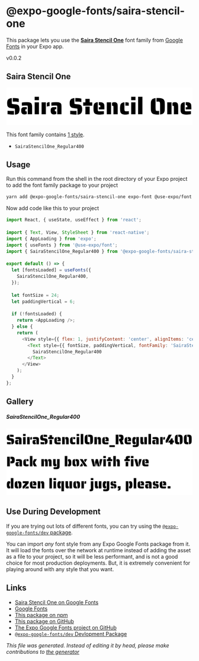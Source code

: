 # @expo-google-fonts/saira-stencil-one

This package lets you use the [**Saira Stencil One**](https://fonts.google.com/specimen/Saira+Stencil+One) font family from [Google Fonts](https://fonts.google.com/) in your Expo app.

v0.0.2

## Saira Stencil One

![Saira Stencil One](./font-family.png)

This font family contains [1 style](#gallery).

- `SairaStencilOne_Regular400`

## Usage

Run this command from the shell in the root directory of your Expo project to add the font family package to your project
```sh
yarn add @expo-google-fonts/saira-stencil-one expo-font @use-expo/font
```

Now add code like this to your project
```js
import React, { useState, useEffect } from 'react';

import { Text, View, StyleSheet } from 'react-native';
import { AppLoading } from 'expo';
import { useFonts } from '@use-expo/font';
import { SairaStencilOne_Regular400 } from '@expo-google-fonts/saira-stencil-one';

export default () => {
  let [fontsLoaded] = useFonts({
    SairaStencilOne_Regular400,
  });

  let fontSize = 24;
  let paddingVertical = 6;

  if (!fontsLoaded) {
    return <AppLoading />;
  } else {
    return (
      <View style={{ flex: 1, justifyContent: 'center', alignItems: 'center' }}>
        <Text style={{ fontSize, paddingVertical, fontFamily: 'SairaStencilOne_Regular400' }}>
          SairaStencilOne_Regular400
        </Text>
      </View>
    );
  }
};

```

## Gallery

##### SairaStencilOne_Regular400
![SairaStencilOne_Regular400](./8932ea7e84bb7b374ef9df790d899402addcdd8028ad4d444096d4ae658c1030.ttf.png)


## Use During Development

If you are trying out lots of different fonts, you can try using the [`@expo-google-fonts/dev` package](https://www.npmjs.com/package/@expo-google-fonts/dev).

You can import *any* font style from any Expo Google Fonts package from it. It will load the fonts
over the network at runtime instead of adding the asset as a file to your project, so it will be 
less performant, and is not a good choice for most production deployments. But, it is extremely convenient
for playing around with any style that you want.

## Links

- [Saira Stencil One on Google Fonts](https://fonts.google.com/specimen/Saira+Stencil+One)
- [Google Fonts](https://fonts.google.com/)
- [This package on npm](https://www.npmjs.com/package/@expo-google-fonts/saira-stencil-one)
- [This package on GitHub](https://github.com/expo/google-fonts/tree/master/font-packages/saira-stencil-one)
- [The Expo Google Fonts project on GitHub](https://github.com/expo/google-fonts)
- [`@expo-google-fonts/dev` Devlopment Package](https://github.com/expo/google-fonts/tree/master/font-packages/dev)


*This file was generated. Instead of editing it by head, please make contributions to [the generator](https://github.com/expo/google-fonts/tree/master/packages/generator)*
